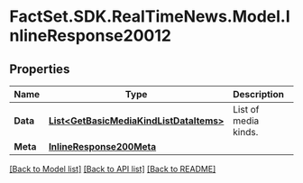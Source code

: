 # FactSet.SDK.RealTimeNews.Model.InlineResponse20012

## Properties

Name | Type | Description | Notes
------------ | ------------- | ------------- | -------------
**Data** | [**List&lt;GetBasicMediaKindListDataItems&gt;**](GetBasicMediaKindListDataItems.md) | List of media kinds. | [optional] 
**Meta** | [**InlineResponse200Meta**](InlineResponse200Meta.md) |  | [optional] 

[[Back to Model list]](../README.md#documentation-for-models) [[Back to API list]](../README.md#documentation-for-api-endpoints) [[Back to README]](../README.md)

